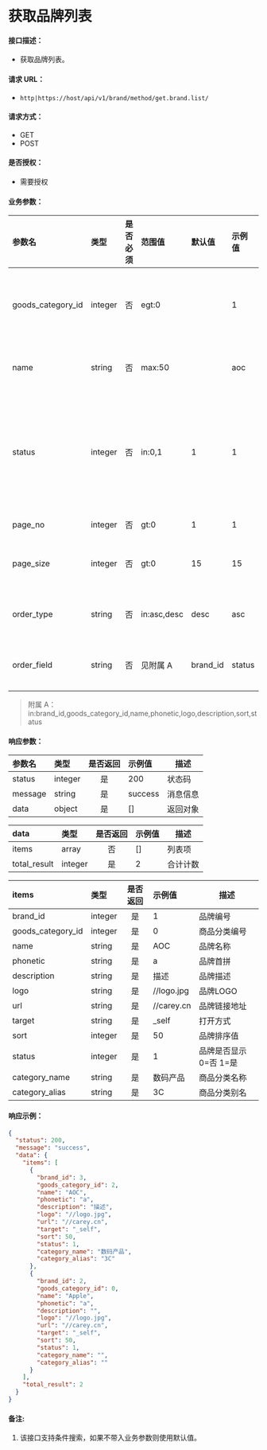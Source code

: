 # 获取品牌列表

#### 接口描述：
- 获取品牌列表。

#### 请求 URL：
- `http|https://host/api/v1/brand/method/get.brand.list/`

#### 请求方式：
- GET
- POST

#### 是否授权：
- 需要授权

#### 业务参数：
|参数名|类型|是否必须|范围值|默认值|示例值|描述|
|:----|:---|:---:|:-----|:-----|:-----|-----|
|goods_category_id |integer |否 |egt:0 | |1 |商品分类编号 |
|name |string |否 |max:50 | |aoc |品牌名称 |
|status |integer |否 |in:0,1 |1 |1 |品牌是否显示 0=否 1=是 |
|page_no |integer |否 |gt:0 |1 |1 |页码 |
|page_size | integer|否 |gt:0 |15 |15 |每页数量 |
|order_type |string |否 |in:asc,desc |desc |asc |排序方式 |
|order_field |string | 否|见附属 A |brand_id |status |排序字段 |

> 附属 A：
in:brand_id,goods_category_id,name,phonetic,logo,description,sort,status

#### 响应参数：
|参数名|类型|是否返回|示例值|描述|
|:-----|:-----|:---:|:-----|-----|
|status |integer |是 |200 |状态码 |
|message |string |是 |success |消息信息 |
|data |object |是 |[] |返回对象 |

|data|类型|是否返回|示例值|描述|
|:-----|:-----|:---:|:-----|-----|
|items |array |否 |[] |列表项 |
|total_result |integer |是 |2 |合计计数 |

|items|类型|是否返回|示例值|描述|
|:-----|:-----|:---:|:-----|-----|
|brand_id |integer |是 |1 |品牌编号 |
|goods_category_id |integer |是 |0 |商品分类编号 |
|name |string |是 |AOC |品牌名称 |
|phonetic |string |是 |a |品牌首拼 |
|description |string |是 |描述 |品牌描述 |
|logo |string |是 |//logo.jpg |品牌LOGO |
|url |string |是 |//carey.cn |品牌链接地址 |
|target |string |是 |&#95;self |打开方式 |
|sort |integer |是 |50 |品牌排序值 |
|status |integer |是 |1 |品牌是否显示 0=否 1=是 |
|category_name |string |是 |数码产品 |商品分类名称 |
|category_alias |string |是 |3C |商品分类别名 |

#### 响应示例：
```json
{
  "status": 200,
  "message": "success",
  "data": {
    "items": [
      {
        "brand_id": 3,
        "goods_category_id": 2,
        "name": "AOC",
        "phonetic": "a",
        "description": "描述",
        "logo": "//logo.jpg",
        "url": "//carey.cn",
        "target": "_self",
        "sort": 50,
        "status": 1,
        "category_name": "数码产品",
        "category_alias": "3C"
      },
      {
        "brand_id": 2,
        "goods_category_id": 0,
        "name": "Apple",
        "phonetic": "a",
        "description": "",
        "logo": "//logo.jpg",
        "url": "//carey.cn",
        "target": "_self",
        "sort": 50,
        "status": 1,
        "category_name": "",
        "category_alias": ""
      }
    ],
    "total_result": 2
  }
}
```

#### 备注:
1. 该接口支持条件搜索，如果不带入业务参数则使用默认值。